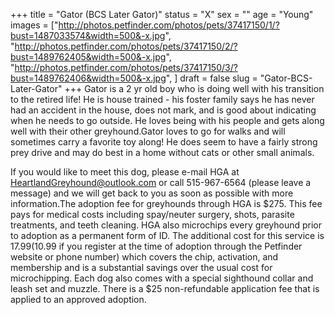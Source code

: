 +++
title = "Gator (BCS Later Gator)"
status = "X"
sex = ""
age = "Young"
images = ["http://photos.petfinder.com/photos/pets/37417150/1/?bust=1487033574&width=500&-x.jpg",
"http://photos.petfinder.com/photos/pets/37417150/2/?bust=1489762405&width=500&-x.jpg",
"http://photos.petfinder.com/photos/pets/37417150/3/?bust=1489762406&width=500&-x.jpg",
]
draft = false
slug = "Gator-BCS-Later-Gator"
+++
Gator is a 2 yr old boy who is doing well with his transition to the retired life! He is house trained - his foster family says he has never had an accident in the house, does not mark, and is good about indicating when he needs to go outside. He loves being with his people and gets along well with their other greyhound.Gator loves to go for walks and will sometimes carry a favorite toy along! He does seem to have a fairly strong prey drive and may do best in a home without cats or other small animals.

If you would like to meet this dog, please e-mail HGA at HeartlandGreyhound@outlook.com or call 515-967-6564 (please leave a message) and we will get back to you as soon as possible with more information.The adoption fee for greyhounds through HGA is $275. This fee pays for medical costs including spay/neuter surgery, shots, parasite treatments, and teeth cleaning. HGA also microchips every greyhound prior to adoption as a permanent form of ID. The additional cost for this service is $17.99 ($10.99 if you register at the time of adoption through the Petfinder website or phone number) which covers the chip, activation, and membership and is a substantial savings over the usual cost for microchipping. Each dog also comes with a special sighthound collar and leash set and muzzle. There is a $25 non-refundable application fee that is applied to an approved adoption.
